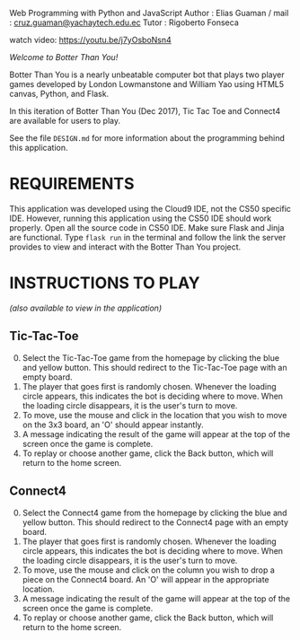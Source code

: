 Web Programming with Python and JavaScript
Author : Elias Guaman / mail : cruz.guaman@yachaytech.edu.ec
Tutor : Rigoberto Fonseca

watch video: https://youtu.be/j7yOsboNsn4

*Welcome to Botter Than You!*

Botter Than You is a nearly unbeatable computer bot that plays two player games developed by London Lowmanstone and William Yao using HTML5 canvas, Python, and Flask.

In this iteration of Botter Than You (Dec 2017), Tic Tac Toe and Connect4 are available for users to play.

See the file `DESIGN.md` for more information about the programming behind this application.

REQUIREMENTS
============

This application was developed using the Cloud9 IDE, not the CS50 specific IDE. However, running this application using the CS50 IDE should work properly. 
Open all the source code in CS50 IDE. Make sure Flask and Jinja are functional. Type `flask run` in the terminal and follow the link the server 
provides to view and interact with the Botter Than You project.


INSTRUCTIONS TO PLAY
====================
*(also available to view in the application)*

Tic-Tac-Toe
-----------

0. Select the Tic-Tac-Toe game from the homepage by clicking the blue and yellow button. This should redirect to the Tic-Tac-Toe page with an empty board.
1. The player that goes first is randomly chosen. Whenever the loading circle appears, this indicates the bot is deciding where to move. When the loading circle disappears, it is the user's turn 
to move.
2. To move, use the mouse and click in the location that you wish to move on the 3x3 board, an 'O' should appear instantly.
3. A message indicating the result of the game will appear at the top of the screen once the game is complete.
4. To replay or choose another game, click the Back button, which will return to the home screen.

Connect4
--------

0. Select the Connect4 game from the homepage by clicking the blue and yellow button. This should redirect to the Connect4 page with an empty board.
1. The player that goes first is randomly chosen. Whenever the loading circle appears, this indicates the bot is deciding where to move. When the loading circle disappears, it is the user's turn 
to move.
2. To move, use the mouse and click on the column you wish to drop a piece on the Connect4 board. An 'O' will appear in the appropriate location.
3. A message indicating the result of the game will appear at the top of the screen once the game is complete.
4. To replay or choose another game, click the Back button, which will return to the home screen.
